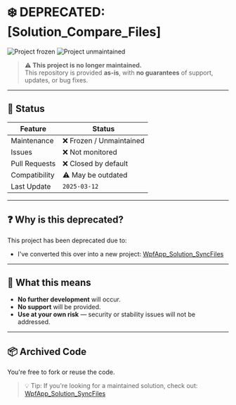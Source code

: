 # ❄️ DEPRECATED: [Solution_Compare_Files]

![Project frozen](https://img.shields.io/badge/status-frozen-blue.png)
![Project unmaintained](https://img.shields.io/badge/project-unmaintained-red.svg)

> **⚠️ This project is no longer maintained.**  
> This repository is provided **as-is**, with **no guarantees** of support, updates, or bug fixes.

---

## 🧊 Status

| Feature        | Status                  |
|----------------|--------------------------|
| Maintenance    | ❌ Frozen / Unmaintained |
| Issues         | ❌ Not monitored         |
| Pull Requests  | ❌ Closed by default     |
| Compatibility  | ⚠️ May be outdated      |
| Last Update    | `2025-03-12`           |

---

## ❓ Why is this deprecated?

This project has been deprecated due to:

- I've converted this over into a new project: [WpfApp_Solution_SyncFiles](https://github.com/ajordan2984/WpfApp_Solution_SyncFiles)

---

## 🚫 What this means

- **No further development** will occur.
- **No support** will be provided.
- **Use at your own risk** — security or stability issues will not be addressed.

---

## 📦 Archived Code

You're free to fork or reuse the code.

> 💡 Tip: If you're looking for a maintained solution, check out:  
> [WpfApp_Solution_SyncFiles](https://github.com/ajordan2984/WpfApp_Solution_SyncFiles)
